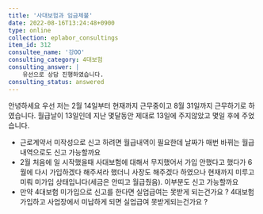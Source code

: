 ```yaml
---
title: '사대보험과 임금체불'
date: 2022-08-16T13:24:48+0900
type: online
collection: eplabor_consultings
item_id: 312
consultee_name: '강OO'
consulting_category: 4대보험
consulting_answer: |
    유선으로 상담 진행하였습니다.
consulting_status: answered
---
```


안녕하세요 
우선 저는 2월 14일부터 현재까지 근무중이고 8월 31일까지 근무하기로 하였습니다. 월급날이 13일인데 지난 몇달동안 제대로 13일에 주지않았고 몇일 후에 주었습니다.
* 근로계약서 미작성으로 신고 하려면 월급내역이 필요한데 날짜가 매번 바뀌는 월급내역으로도 신고 가능할까요 
* 2월 처음에 일 시작했을때 사대보험에 대해서 무지했어서 가입 안했다고 했다가 6월에 다시 가입하겠다 해주셔라 했더니 사장도 해주겠다 하였으나 현재까지 미루고 미뤄 미가입 상태입니다(세금은 안띠고 월급줬음). 이부분도 신고 가능할까요 
* 만약 4대보험 미가입으로 신고를 한다면 실업급여는 못받게 되는건가요 ? 4대보험 가입하고 사업장에서 미납하게 되면 실업급여 못받게되는건가요 ? 
